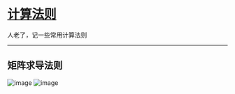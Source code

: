 # [计算法则](https://github.com/iLovEing/notebook/issues/12)

人老了，记一些常用计算法则

---

## 矩阵求导法则
![image](https://user-images.githubusercontent.com/109459299/224727480-9e89e553-f56c-483a-8ba2-059e7710c6a0.png)
![image](https://user-images.githubusercontent.com/109459299/224727582-8d403f9c-bddd-433c-b0b2-67410630977f.png)
